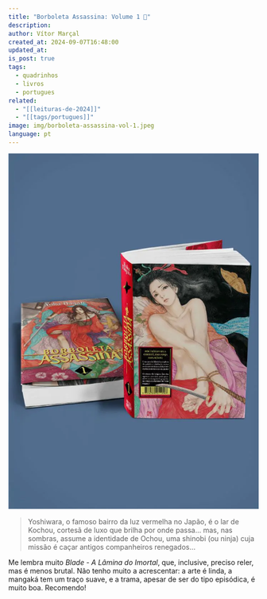 ```yaml
---
title: "Borboleta Assassina: Volume 1 🦋"
description: 
author: Vítor Marçal
created_at: 2024-09-07T16:48:00
updated_at: 
is_post: true
tags:
  - quadrinhos
  - livros
  - portugues
related:
  - "[[leituras-de-2024]]"
  - "[[tags/portugues]]"
image: img/borboleta-assassina-vol-1.jpeg
language: pt
---
```


![borboleta-assassina-vol-1](img/borboleta-assassina-vol-1.jpeg)

> Yoshiwara, o famoso bairro da luz vermelha no Japão, é o lar de Kochou, cortesã de luxo que brilha por onde passa... mas, nas sombras, assume a identidade de Ochou, uma shinobi (ou ninja) cuja missão é caçar antigos companheiros renegados...

Me lembra muito _Blade - A Lâmina do Imortal_, que, inclusive, preciso reler, mas é menos brutal. Não tenho muito a acrescentar: a arte é linda, a mangaká tem um traço suave, e a trama, apesar de ser do tipo episódica, é muito boa. Recomendo!